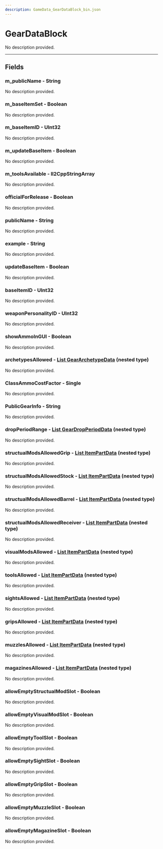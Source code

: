 ```yaml
---
description: GameData_GearDataBlock_bin.json
---
```


# GearDataBlock

No description provided.

***

## Fields

### m_publicName - String

No description provided.

### m_baseItemSet - Boolean

No description provided.

### m_baseItemID - UInt32

No description provided.

### m_updateBaseItem - Boolean

No description provided.

### m_toolsAvailable - Il2CppStringArray

No description provided.

### officialForRelease - Boolean

No description provided.

### publicName - String

No description provided.

### example - String

No description provided.

### updateBaseItem - Boolean

No description provided.

### baseItemID - UInt32

No description provided.

### weaponPersonalityID - UInt32

No description provided.

### showAmmoInGUI - Boolean

No description provided.

### archetypesAllowed - [List GearArchetypeData](../nested-types/geararchetypedata.md) (nested type)

No description provided.

### ClassAmmoCostFactor - Single

No description provided.

### PublicGearInfo - String

No description provided.

### dropPeriodRange - [List GearDropPeriodData](../nested-types/geardropperioddata.md) (nested type)

No description provided.

### structualModsAllowedGrip - [List ItemPartData](../nested-types/itempartdata.md) (nested type)

No description provided.

### structualModsAllowedStock - [List ItemPartData](../nested-types/itempartdata.md) (nested type)

No description provided.

### structualModsAllowedBarrel - [List ItemPartData](../nested-types/itempartdata.md) (nested type)

No description provided.

### structualModsAllowedReceiver - [List ItemPartData](../nested-types/itempartdata.md) (nested type)

No description provided.

### visualModsAllowed - [List ItemPartData](../nested-types/itempartdata.md) (nested type)

No description provided.

### toolsAllowed - [List ItemPartData](../nested-types/itempartdata.md) (nested type)

No description provided.

### sightsAllowed - [List ItemPartData](../nested-types/itempartdata.md) (nested type)

No description provided.

### gripsAllowed - [List ItemPartData](../nested-types/itempartdata.md) (nested type)

No description provided.

### muzzlesAllowed - [List ItemPartData](../nested-types/itempartdata.md) (nested type)

No description provided.

### magazinesAllowed - [List ItemPartData](../nested-types/itempartdata.md) (nested type)

No description provided.

### allowEmptyStructualModSlot - Boolean

No description provided.

### allowEmptyVisualModSlot - Boolean

No description provided.

### allowEmptyToolSlot - Boolean

No description provided.

### allowEmptySightSlot - Boolean

No description provided.

### allowEmptyGripSlot - Boolean

No description provided.

### allowEmptyMuzzleSlot - Boolean

No description provided.

### allowEmptyMagazineSlot - Boolean

No description provided.
